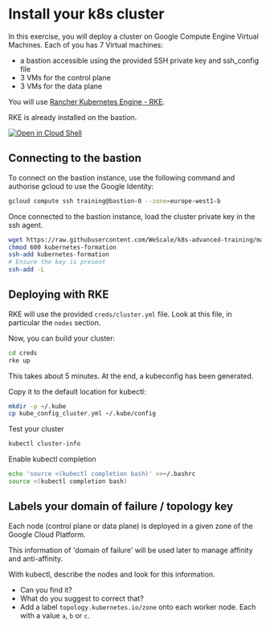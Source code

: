 # Install your k8s cluster

In this exercise, you will deploy a cluster on Google Compute Engine Virtual Machines.
Each of you has 7 Virtual machines:
* a bastion accessible using the provided SSH private key and ssh_config file
* 3 VMs for the control plane
* 3 VMs for the data plane

You will use [Rancher Kubernetes Engine - RKE](https://rancher.com/docs/rke/latest/en/).

RKE is already installed on the bastion.

[![Open in Cloud Shell](https://gstatic.com/cloudssh/images/open-btn.png)](https://ssh.cloud.google.com/cloudshell/open?cloudshell_git_repo=https://github.com/wescale/k8s-advanced-training&cloudshell_tutorial=install-your-cluster/step-1/README.md&show=terminal&cloudshell_git_branch=feature/gcloud-tutorial)


## Connecting to the bastion

To connect on the bastion instance, use the following command and authorise gcloud to use the Google Identity:
```sh
gcloud compute ssh training@bastion-0 --zone=europe-west1-b
```

Once connected to the bastion instance, load the cluster private key in the ssh agent.
```sh
wget https://raw.githubusercontent.com/WeScale/k8s-advanced-training/master/resources/kubernetes-formation
chmod 600 kubernetes-formation
ssh-add kubernetes-formation
# Ensure the key is present
ssh-add -L 
```

## Deploying with RKE

RKE will use the provided `creds/cluster.yml` file.
Look at this file, in particular the `nodes` section.

Now, you can build your cluster:
```sh
cd creds
rke up
```

This takes about 5 minutes.
At the end, a kubeconfig has been generated.

Copy it to the default location for kubectl:
```sh
mkdir -p ~/.kube
cp kube_config_cluster.yml ~/.kube/config
```

Test your cluster
```sh
kubectl cluster-info
```

Enable kubectl completion
```sh
echo 'source <(kubectl completion bash)' >>~/.bashrc
source <(kubectl completion bash)
```

## Labels your domain of failure / topology key

Each node (control plane or data plane) is deployed in a given zone of the Google Cloud Platform.

This information of 'domain of failure' will be used later to manage affinity and anti-affinity.

With kubectl, describe the nodes and look for this information.

* Can you find it?
* What do you suggest to correct that?
* Add a label `topology.kubernetes.io/zone` onto each worker node. Each with a value `a`, `b` or `c`.
